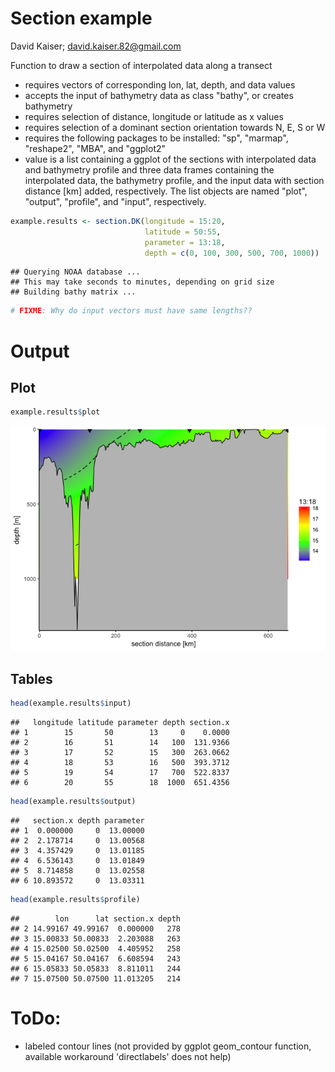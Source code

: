 # Section example
David Kaiser; david.kaiser.82@gmail.com  

Function to draw a section of interpolated data along a transect

 + requires vectors of corresponding lon, lat, depth, and data values
 + accepts the input of bathymetry data as class "bathy", or creates bathymetry
 + requires selection of distance, longitude or latitude as x values
 + requires selection of a dominant section orientation towards N, E, S or W
 + requires the following packages to be installed: "sp", "marmap", "reshape2", "MBA", and "ggplot2"
 + value is a list containing a ggplot of the sections with interpolated data and bathymetry profile and three data frames containing the interpolated data, the bathymetry profile, and the input data with section distance [km] added, respectively.
  The list objects are named "plot", "output", "profile", and "input", respectively.





```r
example.results <- section.DK(longitude = 15:20,
                              latitude = 50:55,
                              parameter = 13:18,
                              depth = c(0, 100, 300, 500, 700, 1000))
```

```
## Querying NOAA database ...
## This may take seconds to minutes, depending on grid size
## Building bathy matrix ...
```

```r
# FIXME: Why do input vectors must have same lengths??
```

# Output

## Plot


```r
example.results$plot
```

![](README_files/figure-html/plot-1.png)<!-- -->

## Tables


```r
head(example.results$input)
```

```
##   longitude latitude parameter depth section.x
## 1        15       50        13     0    0.0000
## 2        16       51        14   100  131.9366
## 3        17       52        15   300  263.0662
## 4        18       53        16   500  393.3712
## 5        19       54        17   700  522.8337
## 6        20       55        18  1000  651.4356
```

```r
head(example.results$output)
```

```
##   section.x depth parameter
## 1  0.000000     0  13.00000
## 2  2.178714     0  13.00568
## 3  4.357429     0  13.01185
## 4  6.536143     0  13.01849
## 5  8.714858     0  13.02558
## 6 10.893572     0  13.03311
```

```r
head(example.results$profile)
```

```
##        lon      lat section.x depth
## 2 14.99167 49.99167  0.000000   278
## 3 15.00833 50.00833  2.203088   263
## 4 15.02500 50.02500  4.405952   258
## 5 15.04167 50.04167  6.608594   243
## 6 15.05833 50.05833  8.811011   244
## 7 15.07500 50.07500 11.013205   214
```


# ToDo:

 + labeled contour lines (not provided by ggplot geom_contour function, available workaround 'directlabels' does not help)
